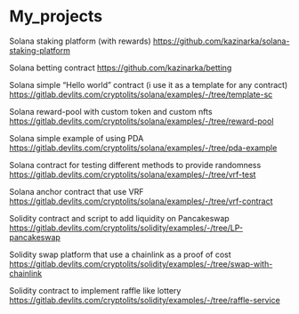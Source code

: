 # My_projects

Solana staking platform (with rewards)
https://github.com/kazinarka/solana-staking-platform

Solana betting contract
https://github.com/kazinarka/betting

Solana simple “Hello world”  contract (i use it as a template for any contract)
https://gitlab.devlits.com/cryptolits/solana/examples/-/tree/template-sc

Solana reward-pool with custom token and custom nfts
https://gitlab.devlits.com/cryptolits/solana/examples/-/tree/reward-pool

Solana simple example of using PDA
https://gitlab.devlits.com/cryptolits/solana/examples/-/tree/pda-example

Solana contract for testing different methods to provide randomness
https://gitlab.devlits.com/cryptolits/solana/examples/-/tree/vrf-test

Solana anchor contract that use VRF
https://gitlab.devlits.com/cryptolits/solana/examples/-/tree/vrf-contract

Solidity contract and script to add liquidity on Pancakeswap
https://gitlab.devlits.com/cryptolits/solidity/examples/-/tree/LP-pancakeswap

Solidity swap platform that use a chainlink as a proof of cost
https://gitlab.devlits.com/cryptolits/solidity/examples/-/tree/swap-with-chainlink

Solidity contract to implement raffle like lottery
https://gitlab.devlits.com/cryptolits/solidity/examples/-/tree/raffle-service
